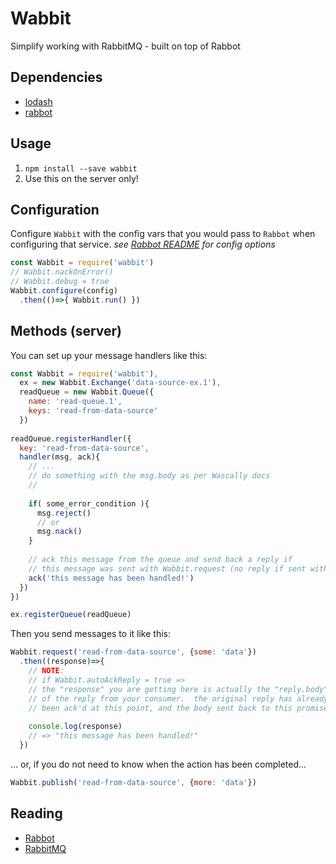 Wabbit
===============

Simplify working with RabbitMQ - built on top of Rabbot

## Dependencies
* [lodash](https://www.npmjs.com/package/lodash)
* [rabbot](https://github.com/arobson/rabbot)

## Usage
1. `npm install --save wabbit`
2. Use this on the server only!

## Configuration
Configure `Wabbit` with the config vars that you would pass to `Rabbot` when configuring that service.
*see [Rabbot README](https://github.com/arobson/rabbot) for config options*
```javascript
const Wabbit = require('wabbit')
// Wabbit.nackOnError()
// Wabbit.debug = true
Wabbit.configure(config)
  .then(()=>{ Wabbit.run() })
```

## Methods (server)
You can set up your message handlers like this:
```javascript
const Wabbit = require('wabbit'),
  ex = new Wabbit.Exchange('data-source-ex.1'),
  readQueue = new Wabbit.Queue({
    name: 'read-queue.1',
    keys: 'read-from-data-source'
  })
  
readQueue.registerHandler({
  key: 'read-from-data-source',
  handler(msg, ack){
    // ...
    // do something with the msg.body as per Wascally docs
    //
    
    if( some_error_condition ){
      msg.reject()
      // or
      msg.nack()
    }
    
    // ack this message from the queue and send back a reply if
    // this message was sent with Wabbit.request (no reply if sent with Wabbit.publish)
    ack('this message has been handled!')
  })
})

ex.registerQueue(readQueue)
```

Then you send messages to it like this:
```javascript
Wabbit.request('read-from-data-source', {some: 'data'})
  .then((response)=>{
    // NOTE:
    // if Wabbit.autoAckReply = true =>
    // the "response" you are getting here is actually the "reply.body"
    // of the reply from your consumer.  the original reply has already
    // been ack'd at this point, and the body sent back to this promise
  
    console.log(response)
    // => "this message has been handled!"
  })
```
... or, if you do not need to know when the action has been completed...
```javascript
Wabbit.publish('read-from-data-source', {more: 'data'})
```

## Reading
* [Rabbot](https://github.com/arobson/rabbot)
* [RabbitMQ](https://www.rabbitmq.com/)